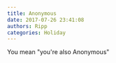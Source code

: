 ```yaml
---
title: Anonymous
date: 2017-07-26 23:41:08
authors: Ripp
categories: Holiday
---
```


 You mean "you're also Anonymous"